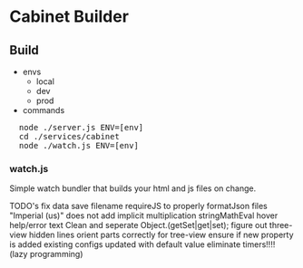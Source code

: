 # Cabinet Builder

## Build
- envs
  - local
  - dev
  - prod
- commands
<pre>
  node ./server.js ENV=[env]
  cd ./services/cabinet
  node ./watch.js ENV=[env]
</pre>


### watch.js
Simple watch bundler that builds your html and js files on change.


TODO's
fix data save filename
requireJS to properly formatJson files
"Imperial (us)" does not add implicit multiplication stringMathEval
hover help/error text
Clean and seperate Object.(getSet|get|set);
figure out three-view hidden lines
orient parts correctly for tree-view
ensure if new property is added existing configs updated with default value
eliminate timers!!!! (lazy programming)
